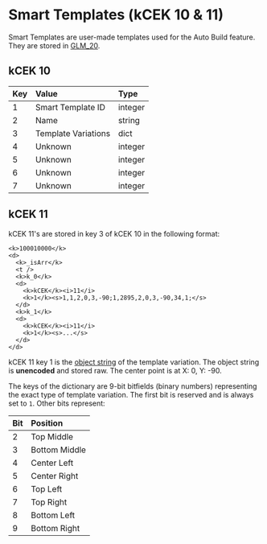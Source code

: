 # Smart Templates (kCEK 10 & 11)

Smart Templates are user-made templates used for the Auto Build feature. They are stored in [GLM_20](/resources/client/gamesave/GLM.md#GLM_20).

## kCEK 10

| Key | Value              | Type      |
|:----|:-------------------|:----------|
| 1   | Smart Template ID  | integer   |
| 2   | Name               | string    |
| 3   | Template Variations| dict      |
| 4   | Unknown            | integer   |
| 5   | Unknown            | integer   |
| 6   | Unknown            | integer   |
| 7   | Unknown            | integer   |

## kCEK 11

kCEK 11's are stored in key 3 of kCEK 10 in the following format:

```
<k>100010000</k>
<d>
  <k>_isArr</k>
  <t />
  <k>k_0</k>
  <d>
    <k>kCEK</k><i>11</i>
    <k>1</k><s>1,1,2,0,3,-90;1,2895,2,0,3,-90,34,1;</s>
  </d>
  <k>k_1</k>
  <d>
    <k>kCEK</k><i>11</i>
    <k>1</k><s>...</s>
  </d>
</d>
```

kCEK 11 key 1 is the [object string](/resources/client/level-components/level-string.md) of the template variation. The object string is **unencoded** and stored raw. The center point is at X: 0, Y: -90.

The keys of the dictionary are 9-bit bitfields (binary numbers) representing the exact type of template variation. The first bit is reserved and is always set to `1`. Other bits represent:

| Bit   | Position     |
|:------|:-------------|
| 2     | Top Middle   |
| 3     | Bottom Middle|
| 4     | Center Left  |
| 5     | Center Right |
| 6     | Top Left     |
| 7     | Top Right    |
| 8     | Bottom Left  |
| 9     | Bottom Right |
